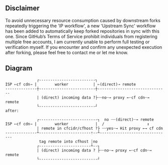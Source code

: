 ## Disclaimer

To avoid unnecessary resource consumption caused by downstream forks repeatedly triggering the 'IP workflow', a new 'Upstream Sync' workflow has been added to automatically keep forked repositories in sync with this one.
Since GitHub’s Terms of Service prohibit individuals from registering multiple free accounts, I am currently unable to perform full testing or verification myself.
If you encounter and confirm any unexpected execution after forking, please feel free to contact me or let me know.

## Diagram

```
              ┌-------------------------┐
ISP ⇠cf cdn⇢ |        worker           | ⇠(direct)⇢ remote
--------------┼-------------------------┼-------------------------------
              | (direct) incoming data ?├┈┈no┈→ proxy ←┈cf cdn┈→ remote
              └-------------------------┘
after:

              ┌--------------------------┐  no ┈┈(direct)┈→ remote
ISP ⇠cf cdn⇢ |        worker            |  /                   ↕
              | remote in cfcidr/cfhost ?├ ┈┈yes┈→ Hit proxy ←→ cf cdn
--------------┴-----------------------⇡--┴-------------------------------
               tag remote into cfhost ┊no
              ┌-----------------------┴--┐
              | (direct) incoming data ? ├┈┈no┈→ proxy ←┈cf cdn┈→ remote
              └--------------------------┘
```
